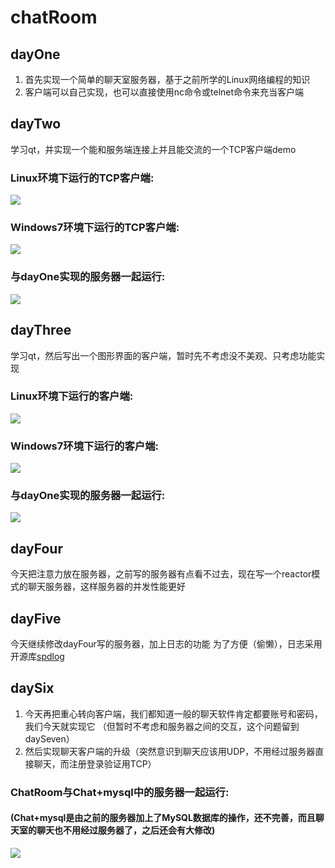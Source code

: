 # chatRoom

## dayOne
1. 首先实现一个简单的聊天室服务器，基于之前所学的Linux网络编程的知识
2. 客户端可以自己实现，也可以直接使用nc命令或telnet命令来充当客户端

## dayTwo
学习qt，并实现一个能和服务端连接上并且能交流的一个TCP客户端demo

### Linux环境下运行的TCP客户端:
![](https://github.com/liu-jianhao/chatRoom/blob/master/dayTwo/communication.png)

### Windows7环境下运行的TCP客户端:
![](https://github.com/liu-jianhao/chatRoom/blob/master/dayTwo/communication2.png)

### 与dayOne实现的服务器一起运行:
![](https://github.com/liu-jianhao/chatRoom/blob/master/dayTwo/TcpClientV0.01.png)


## dayThree
学习qt，然后写出一个图形界面的客户端，暂时先不考虑没不美观、只考虑功能实现

### Linux环境下运行的客户端:
![](https://github.com/liu-jianhao/chatRoom/blob/master/dayThree/TcpClient.png)

### Windows7环境下运行的客户端:
![](https://github.com/liu-jianhao/chatRoom/blob/master/dayThree/TcpClient2.png)

### 与dayOne实现的服务器一起运行:
![](https://github.com/liu-jianhao/chatRoom/blob/master/dayThree/chatRoomV0.1.png)

## dayFour
今天把注意力放在服务器，之前写的服务器有点看不过去，现在写一个reactor模式的聊天服务器，这样服务器的并发性能更好


## dayFive
今天继续修改dayFour写的服务器，加上日志的功能
为了方便（偷懒），日志采用开源库[spdlog](https://github.com/gabime/spdlog/)


## daySix
1. 今天再把重心转向客户端，我们都知道一般的聊天软件肯定都要账号和密码，我们今天就实现它
（但暂时不考虑和服务器之间的交互，这个问题留到daySeven）
2. 然后实现聊天客户端的升级（突然意识到聊天应该用UDP，不用经过服务器直接聊天，而注册登录验证用TCP）


### ChatRoom与Chat+mysql中的服务器一起运行:
#### (Chat+mysql是由之前的服务器加上了MySQL数据库的操作，还不完善，而且聊天室的聊天也不用经过服务器了，之后还会有大修改)
![](https://github.com/liu-jianhao/chatRoom/blob/master/daySix/ChatRoomV0.1.PNG)
